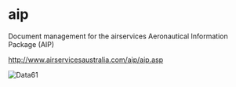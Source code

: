 # aip

Document management for the airservices Aeronautical Information Package (AIP)

http://www.airservicesaustralia.com/aip/aip.asp

![Data61](http://i.imgur.com/uZnp9ke.png)
